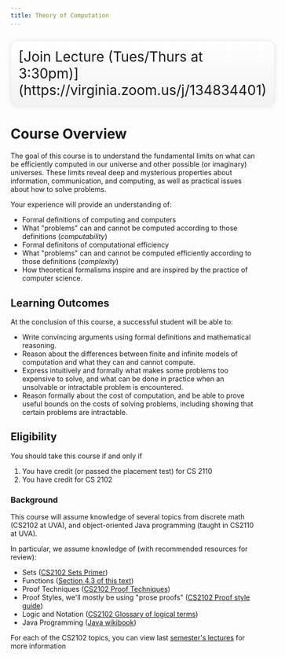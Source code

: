```yaml
---
title: Theory of Computation
...
```


<div style="display:table; font-size:200%; margin: 1em auto; padding:1ex; box-shadow: 0 1px 10px rgba(0,0,0,.1); border: thin solid #eee; border-radius:1ex; background-image: linear-gradient(to bottom, #ffffff, #f2f2f2);">[Join Lecture (Tues/Thurs at 3:30pm)](https://virginia.zoom.us/j/134834401)</div>

# Course Overview 

The goal of this course is to understand the fundamental limits on what can be
efficiently computed in our universe and other possible (or imaginary) universes. These limits reveal
deep and mysterious properties about information, communication, and computing, as well as practical
issues about how to solve problems.

Your experience will provide an understanding of:

- Formal definitions of computing and computers
- What "problems" can and cannot be computed according to those definitions (*computability*)
- Formal definitons of computational efficiency
- What "problems" can and cannot be computed efficiently according to those definitions (*complexity*)
- How theoretical formalisms inspire and are inspired by the practice of computer science.


## Learning Outcomes

At the conclusion of this course, a successful student will be able to:

- Write convincing arguments using formal definitions and mathematical reasoning.
- Reason about the differences between finite and infinite models of computation and what they can and cannot compute.
- Express intuitively and formally what makes some problems too expensive to solve, and what can be done in practice when an unsolvable or intractable problem is encountered.
- Reason formally about the cost of computation, and be able to prove useful bounds on the costs of solving problems, including showing that certain problems are intractable.


## Eligibility

You should take this course if and only if

1. You have credit (or passed the placement test) for  CS 2110
1. You have credit for CS 2102


### Background

This course will assume knowledge of several topics from discrete math (CS2102 at UVA), and object-oriented Java programming (taught in CS2110 at UVA).

In particular, we assume knowledge of (with recommended resources for review):

- Sets ([CS2102 Sets Primer](http://www.cs.virginia.edu/luther/DMT1/S2020/sets.html))
- Functions ([Section 4.3 of this text](http://www.cs.virginia.edu/luther/DMT1/S2020/files/mcs.pdf))
- Proof Techniques ([CS2102 Proof Techniques](http://www.cs.virginia.edu/luther/DMT1/S2020/techniques-q8.html))
- Proof Styles, we'll mostly be using "prose proofs" ([CS2102 Proof style guide](http://www.cs.virginia.edu/luther/DMT1/S2020/proofs.html))
- Logic and Notation ([CS2102 Glossary of logical terms](http://www.cs.virginia.edu/luther/DMT1/S2020/glossary.html))
- Java Programming ([Java wikibook](https://en.wikibooks.org/wiki/Java_Programming))

For each of the CS2102 topics, you can view last [semester's lectures](http://www.cs.virginia.edu/luther/DMT1/F2019/schedule.html) for more information








